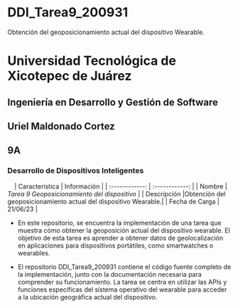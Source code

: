 # DDI_Tarea9_200931
Obtención del geoposicionamiento actual del dispositivo Wearable.
# Universidad Tecnológica de Xicotepec de Juárez

## Ingeniería en Desarrollo y Gestión de Software
## Uriel Maldonado Cortez
## 9A
### Desarrollo de Dispositivos Inteligentes

&nbsp;
&nbsp;
|  Característica |  Información |
| :------------: | :------------: |
| Nombre | **Tarea 9* Geoposicionamiento del dispositivo* |
| Descripción  |Obtención del geoposicionamiento actual del dispositivo Wearable.|
|  Fecha de Carga | 21/06/23  |


 - En este repositorio, se encuentra la implementación de una tarea que muestra cómo obtener la geoposición 
actual del dispositivo wearable. El objetivo de esta tarea es aprender a obtener datos de geolocalización 
en aplicaciones para dispositivos portátiles, como smartwatches o wearables.

 - El repositorio DDI_Tarea9_200931 contiene el código fuente completo de la implementación, junto con la 
documentación necesaria para comprender su funcionamiento. La tarea se centra en utilizar las APIs y funciones 
específicas del sistema operativo del wearable para acceder a la ubicación geográfica actual del dispositivo.
